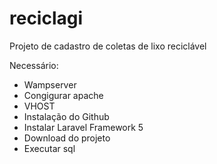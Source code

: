 # reciclagi
Projeto de cadastro de coletas de lixo reciclável

Necessário:
- Wampserver
- Congigurar apache
- VHOST
- Instalação do Github
- Instalar Laravel Framework 5
- Download do projeto
- Executar sql


